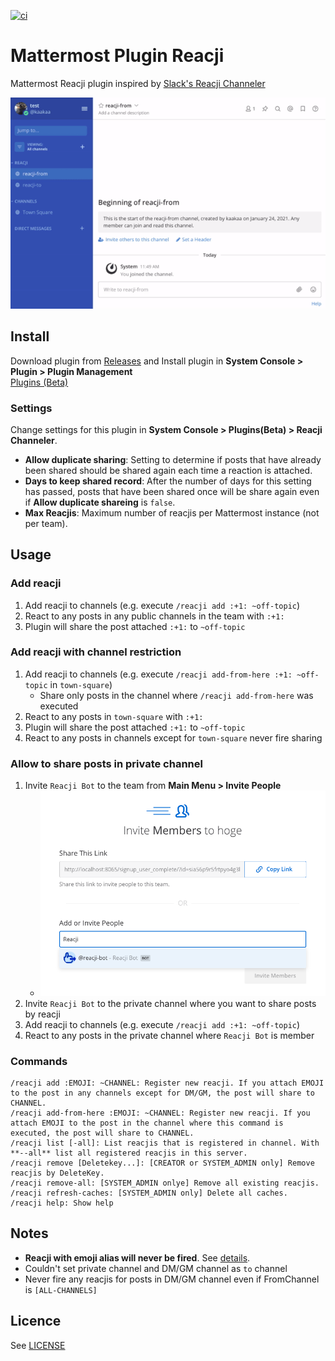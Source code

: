 [![ci](https://github.com/kaakaa/mattermost-plugin-reacji/actions/workflows/ci.yml/badge.svg)](https://github.com/kaakaa/mattermost-plugin-reacji/actions/workflows/ci.yml)

# Mattermost Plugin Reacji

Mattermost Reacji plugin inspired by [Slack's Reacji Channeler](https://reacji-channeler.builtbyslack.com/)

![demo](./reacji-demo.gif)

## Install

Download plugin from [Releases](https://github.com/kaakaa/mattermost-plugin-reacji/releases/latest) and Install plugin in **System Console > Plugin > Plugin Management**  
[Plugins \(Beta\)](https://docs.mattermost.com/administration/plugins.html#set-up-guide)

### Settings

Change settings for this plugin in **System Console > Plugins(Beta) > Reacji Channeler**.

-   **Allow duplicate sharing**: Setting to determine if posts that have already been shared should be shared again each time a reaction is attached.
-   **Days to keep shared record**: After the number of days for this setting has passed, posts that have been shared once will be share again even if **Allow duplicate shareing** is `false`.
-   **Max Reacjis**: Maximum number of reacjis per Mattermost instance (not per team).

## Usage

### Add reacji

1. Add reacji to channels (e.g. execute `/reacji add :+1: ~off-topic`)
2. React to any posts in any public channels in the team with `:+1:`
3. Plugin will share the post attached `:+1:` to `~off-topic`

### Add reacji with channel restriction

1. Add reacji to channels (e.g. execute `/reacji add-from-here :+1: ~off-topic` in `town-square`)
    - Share only posts in the channel where `/reacji add-from-here` was executed
2. React to any posts in `town-square` with `:+1:`
3. Plugin will share the post attached `:+1:` to `~off-topic`
4. React to any posts in channels except for `town-square` never fire sharing

### Allow to share posts in private channel

1. Invite `Reacji Bot` to the team from **Main Menu > Invite People**
    - ![invite reacji-bot](./sc-invite-reacjibot.png)
2. Invite `Reacji Bot` to the private channel where you want to share posts by reacji
3. Add reacji to channels (e.g. execute `/reacji add :+1: ~off-topic`)
4. React to any posts in the private channel where `Reacji Bot` is member

### Commands

```
/reacji add :EMOJI: ~CHANNEL: Register new reacji. If you attach EMOJI to the post in any channels except for DM/GM, the post will share to CHANNEL.
/reacji add-from-here :EMOJI: ~CHANNEL: Register new reacji. If you attach EMOJI to the post in the channel where this command is executed, the post will share to CHANNEL.
/reacji list [-all]: List reacjis that is registered in channel. With **--all** list all registered reacjis in this server.
/reacji remove [Deletekey...]: [CREATOR or SYSTEM_ADMIN only] Remove reacjis by DeleteKey.
/reacji remove-all: [SYSTEM_ADMIN onlye] Remove all existing reacjis.
/reacji refresh-caches: [SYSTEM_ADMIN only] Delete all caches.
/reacji help: Show help
```

## Notes

-   **Reacji with emoji alias will never be fired**. See [details](./notes-alias.md).
-   Couldn't set private channel and DM/GM channel as `to` channel
-   Never fire any reacjis for posts in DM/GM channel even if FromChannel is `[ALL-CHANNELS]`

## Licence

See [LICENSE](./LICENSE)
